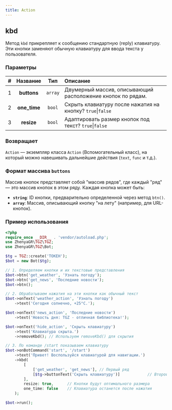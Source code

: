 ```yaml
---
title: Action
---
```


## kbd
Метод `kbd` прикрепляет к сообщению стандартную (reply) клавиатуру. Эти кнопки заменяют обычную клавиатуру для ввода текста у пользователя.

### Параметры
| # |   Название   |   Тип   | Описание                                                    |
|:-:|:------------:|:-------:|:------------------------------------------------------------|
| 1 | **buttons**  | `array` | Двумерный массив, описывающий расположение кнопок по рядам. |
| 2 | **one_time** | `bool`  | Скрыть клавиатуру после нажатия на кнопку? `true`\|`false`  |
| 3 |  **resize**  | `bool`  | Адаптировать размер кнопок под текст? `true`\|`false`       |

### Возвращает
`Action` — экземпляр класса `Action` (Вспомогательный класс), на который можно навешивать дальнейшие действия (`text`, `func` и т.д.).

### Формат массива `buttons`
Массив кнопок представляет собой "массив рядов", где каждый "ряд" — это массив кнопок в этом ряду.
Каждая кнопка может быть:
- **`string`**: ID кнопки, предварительно определенной через метод `btn()`.
- **`array`**: Массив, описывающий кнопку "на лету" (например, для URL-кнопок).

### Пример использования
```php
<?php
require_once __DIR__ . 'vendor/autoload.php';
use ZhenyaGR\TGZ\TGZ;
use ZhenyaGR\TGZ\Bot;

$tg = TGZ::create('ТОКЕН');
$bot = new Bot($tg);

// 1. Определяем кнопки и их текстовые представления
$bot->btn('get_weather', 'Узнать погоду');
$bot->btn('get_news', 'Последние новости');
$bot->btn();

// 2. Обрабатываем нажатия на эти кнопки как обычный текст
$bot->onText('weather_action', 'Узнать погоду')
    ->text('Сегодня солнечно, +25°C.');

$bot->onText('news_action', 'Последние новости')
    ->text('Новость дня: TGZ - отличная библиотека!');

$bot->onText('hide_action', 'Скрыть клавиатуру')
    ->text('Клавиатура скрыта.')
    ->removeKbd(); // Используем removeKbd() для скрытия

// 3. По команде /start показываем клавиатуру
$bot->onBotCommand('start', '/start')
    ->text('Привет! Воспользуйся клавиатурой для навигации.')
    ->kbd(
        [
            ['get_weather', 'get_news'], // Первый ряд
            [$tg->buttonText('Скрыть клавиатуру')]            // Второй ряд
        ],
        resize: true,      // Кнопки будут оптимального размера
        one_time: false    // Клавиатура останется после нажатия
    );

$bot->run();
```